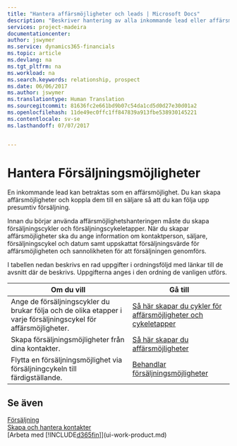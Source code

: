 ```yaml
---
title: "Hantera affärsmöjligheter och leads | Microsoft Docs"
description: "Beskriver hantering av alla inkommande lead eller affärsmöjligheter i Financials och associera affärsmöjligheten med en säljare för att följa upp potentiell försäljning."
services: project-madeira
documentationcenter: 
author: jswymer
ms.service: dynamics365-financials
ms.topic: article
ms.devlang: na
ms.tgt_pltfrm: na
ms.workload: na
ms.search.keywords: relationship, prospect
ms.date: 06/06/2017
ms.author: jswymer
ms.translationtype: Human Translation
ms.sourcegitcommit: 81636fc2e661bd9b07c54da1cd5d0d27e30d01a2
ms.openlocfilehash: 11de49ec0ffc1ff847839a913fbe538930145221
ms.contentlocale: sv-se
ms.lasthandoff: 07/07/2017


---
```

# <a name="managing-sales-opportunities"></a>Hantera Försäljningsmöjligheter
En inkommande lead kan betraktas som en affärsmöjlighet. Du kan skapa affärsmöjligheter och koppla dem till en säljare så att du kan följa upp presumtiv försäljning.

Innan du börjar använda affärsmöjlighetshanteringen måste du skapa försäljningscykler och försäljningscykeletapper. När du skapar affärsmöjligheter ska du ange information om kontaktperson, säljare, försäljningscykel och datum samt uppskattat försäljningsvärde för affärsmöjligheten och sannolikheten för att försäljningen genomförs.

I tabellen nedan beskrivs en rad uppgifter i ordningsföljd med länkar till de avsnitt där de beskrivs. Uppgifterna anges i den ordning de vanligen utförs.

| Om du vill | Gå till |
| --- | --- |
| Ange de försäljningscykler du brukar följa och de olika etapper i varje försäljningscykel för affärsmöjligheter. |[Så här skapar du cykler för affärsmöjligheter och cykeletapper](marketing-how-setup-opportunity-sales-cycles-stages.md) |
| Skapa försäljningsmöjligheter från dina kontakter. |[Så här skapar du affärsmöjligheter](marketing-how-create-opportunities.md) |
| Flytta en försäljningsmöjlighet via försäljningcykeln till färdigställande. |[Behandlar försäljningsmöjligheter](marketing-processing-sales-opportunities.md) |

## <a name="see-also"></a>Se även
[Försäljning](sales-manage-sales.md)  
[Skapa och hantera kontakter](marketing-contacts.md)  
[Arbeta med [!INCLUDE[d365fin](includes/d365fin_md.md)]](ui-work-product.md)

